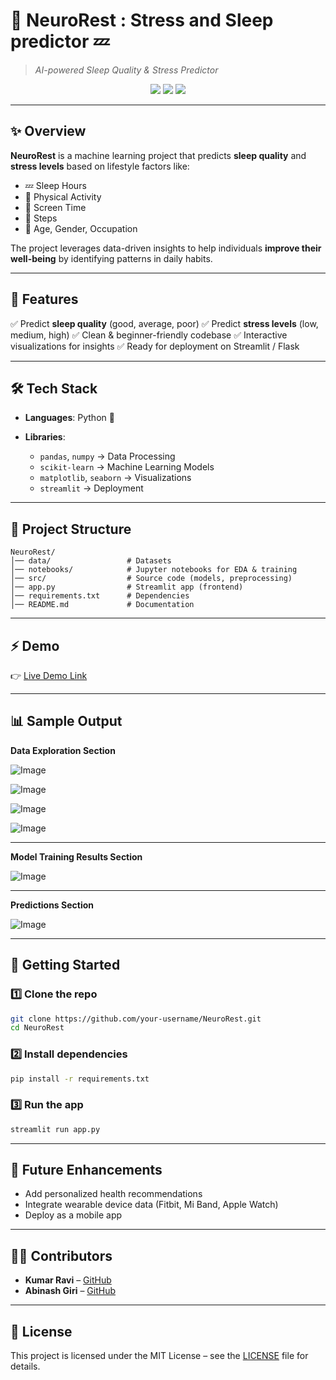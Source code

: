 # 🧠 NeuroRest : Stress and Sleep predictor 💤

> *AI-powered Sleep Quality & Stress Predictor*

<p align="center">
  <img src="https://img.shields.io/badge/Status-Active-success?style=flat-square" />
  <img src="https://img.shields.io/badge/License-MIT-blue?style=flat-square" />
  <img src="https://img.shields.io/github/stars/your-username/NeuroRest?style=social" />
</p>

---

## ✨ Overview

**NeuroRest** is a machine learning project that predicts **sleep quality** and **stress levels** based on lifestyle factors like:

* 💤 Sleep Hours
* 🚶 Physical Activity
* 📱 Screen Time
* 👣 Steps
* 👤 Age, Gender, Occupation

The project leverages data-driven insights to help individuals **improve their well-being** by identifying patterns in daily habits.

---

## 🎯 Features

✅ Predict **sleep quality** (good, average, poor)
✅ Predict **stress levels** (low, medium, high)
✅ Clean & beginner-friendly codebase
✅ Interactive visualizations for insights
✅ Ready for deployment on Streamlit / Flask

---

## 🛠️ Tech Stack

* **Languages**: Python 🐍
* **Libraries**:

  * `pandas`, `numpy` → Data Processing
  * `scikit-learn` → Machine Learning Models
  * `matplotlib`, `seaborn` → Visualizations
  * `streamlit` → Deployment

---

## 📂 Project Structure

```
NeuroRest/
│── data/                 # Datasets  
│── notebooks/            # Jupyter notebooks for EDA & training  
│── src/                  # Source code (models, preprocessing)  
│── app.py                # Streamlit app (frontend)  
│── requirements.txt      # Dependencies  
│── README.md             # Documentation  
```

---

## ⚡ Demo

👉 [Live Demo Link](https://neurorest.streamlit.app/)

---

## 📊 Sample Output

**Data Exploration Section**

![Image](https://github.com/user-attachments/assets/18dafba7-2bf5-4fe3-8158-7f2c344af8a6)


![Image](https://github.com/user-attachments/assets/173c0384-7bde-4d3e-aec1-c486bb422883)


![Image](https://github.com/user-attachments/assets/af894a90-4641-4da5-a61e-2885047880cd)


![Image](https://github.com/user-attachments/assets/802077e0-a5a1-43c1-9089-49cefa912b66)

---

**Model Training Results Section**

![Image](https://github.com/user-attachments/assets/6e3eae5a-36ef-40fd-b647-24219fac57a4)

---

 **Predictions Section**

![Image](https://github.com/user-attachments/assets/b3bccbb7-6ddc-4270-8478-855281fc26ab)


---

## 🚀 Getting Started

### 1️⃣ Clone the repo

```bash
git clone https://github.com/your-username/NeuroRest.git
cd NeuroRest
```

### 2️⃣ Install dependencies

```bash
pip install -r requirements.txt
```

### 3️⃣ Run the app

```bash
streamlit run app.py
```

---

## 🌱 Future Enhancements

* Add personalized health recommendations
* Integrate wearable device data (Fitbit, Mi Band, Apple Watch)
* Deploy as a mobile app

---

## 👨‍💻 Contributors

* **Kumar Ravi** – [GitHub](https://github.com/krRaviongit)
* **Abinash Giri** – [GitHub](https://github.com/ABIN2005)

---

## 📜 License

This project is licensed under the MIT License – see the [LICENSE](LICENSE) file for details.
